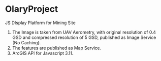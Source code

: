 OlaryProject
============

JS DIsplay Platform for Mining Site

1.  The Image is taken from UAV Aerometry, with original resolution of 0.4 GSD and compressed resolution of 5 GSD, published as Image Service (No Caching).
2.  The features are published as Map Service.
3.  ArcGIS API for Javascript 3.11.

